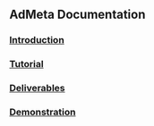 ## AdMeta Documentation

### [Introduction](./Introduction.md)
### [Tutorial](./Tutorial.md)
### [Deliverables](./Milestone.md)
### [Demonstration](./DeployInfo.md)
